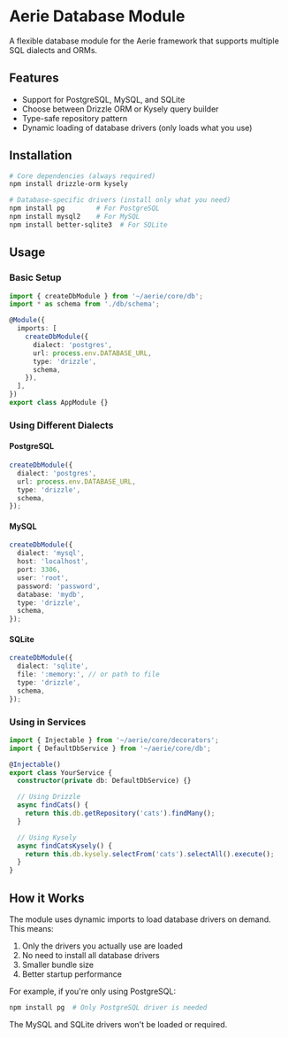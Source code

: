 # Aerie Database Module

A flexible database module for the Aerie framework that supports multiple SQL dialects and ORMs.

## Features

- Support for PostgreSQL, MySQL, and SQLite
- Choose between Drizzle ORM or Kysely query builder
- Type-safe repository pattern
- Dynamic loading of database drivers (only loads what you use)

## Installation

```bash
# Core dependencies (always required)
npm install drizzle-orm kysely

# Database-specific drivers (install only what you need)
npm install pg        # For PostgreSQL
npm install mysql2    # For MySQL
npm install better-sqlite3  # For SQLite
```

## Usage

### Basic Setup

```typescript
import { createDbModule } from '~/aerie/core/db';
import * as schema from './db/schema';

@Module({
  imports: [
    createDbModule({
      dialect: 'postgres',
      url: process.env.DATABASE_URL,
      type: 'drizzle',
      schema,
    }),
  ],
})
export class AppModule {}
```

### Using Different Dialects

#### PostgreSQL

```typescript
createDbModule({
  dialect: 'postgres',
  url: process.env.DATABASE_URL,
  type: 'drizzle',
  schema,
});
```

#### MySQL

```typescript
createDbModule({
  dialect: 'mysql',
  host: 'localhost',
  port: 3306,
  user: 'root',
  password: 'password',
  database: 'mydb',
  type: 'drizzle',
  schema,
});
```

#### SQLite

```typescript
createDbModule({
  dialect: 'sqlite',
  file: ':memory:', // or path to file
  type: 'drizzle',
  schema,
});
```

### Using in Services

```typescript
import { Injectable } from '~/aerie/core/decorators';
import { DefaultDbService } from '~/aerie/core/db';

@Injectable()
export class YourService {
  constructor(private db: DefaultDbService) {}

  // Using Drizzle
  async findCats() {
    return this.db.getRepository('cats').findMany();
  }

  // Using Kysely
  async findCatsKysely() {
    return this.db.kysely.selectFrom('cats').selectAll().execute();
  }
}
```

## How it Works

The module uses dynamic imports to load database drivers on demand. This means:

1. Only the drivers you actually use are loaded
2. No need to install all database drivers
3. Smaller bundle size
4. Better startup performance

For example, if you're only using PostgreSQL:

```bash
npm install pg  # Only PostgreSQL driver is needed
```

The MySQL and SQLite drivers won't be loaded or required.
